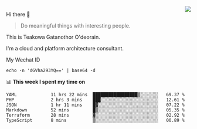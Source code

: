 <img align="right" src="https://github-readme-stats.vercel.app/api?username=Teakowa&show_icons=true&icon_color=2f80ed&text_color=718096&bg_color=ffffff&hide_title=true" />

Hi there 👋

> Do meaningful things with interesting people.

This is Teakowa Gatanothor O'deorain.

I'm a cloud and platform architecture consultant.

My Wechat ID

```
echo -n 'dGVha293YQ==' | base64 -d
```

📊 **This week I spent my time on**
<!--START_SECTION:waka-->

```text
YAML             11 hrs 22 mins  █████████████████▒░░░░░░░   69.37 %
PHP              2 hrs 3 mins    ███░░░░░░░░░░░░░░░░░░░░░░   12.61 %
JSON             1 hr 11 mins    █▓░░░░░░░░░░░░░░░░░░░░░░░   07.22 %
Markdown         52 mins         █▒░░░░░░░░░░░░░░░░░░░░░░░   05.35 %
Terraform        28 mins         ▓░░░░░░░░░░░░░░░░░░░░░░░░   02.92 %
TypeScript       8 mins          ▒░░░░░░░░░░░░░░░░░░░░░░░░   00.89 %
```

<!--END_SECTION:waka-->
